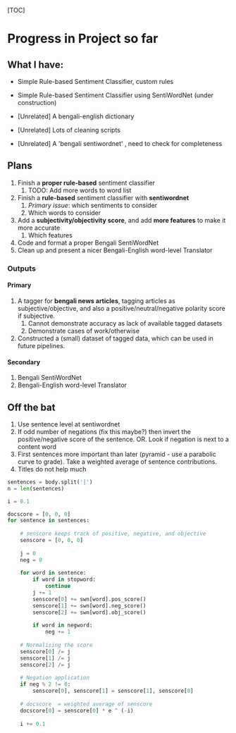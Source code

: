 [TOC]

# Progress in Project so far

## What I have:

- Simple Rule-based Sentiment Classifier, custom rules

- Simple Rule-based Sentiment Classifier using SentiWordNet (under construction)

- [Unrelated] A bengali-english dictionary

- [Unrelated] Lots of cleaning scripts

- [Unrelated] A 'bengali sentiwordnet' , need to check for completeness

## Plans

1. Finish a **proper rule-based** sentiment classifier
   1. TODO: Add more words to word list
2. Finish a **rule-based** sentiment classifier with **sentiwordnet**
   1. *Primary issue*: which sentiments to consider
   2. Which words to consider
3. Add a **subjectivity/objectivity score**, and add **more features** to make it more accurate
   1. Which features
4. Code and format a proper Bengali SentiWordNet
5. Clean up and present a nicer Bengali-English word-level Translator

### Outputs

#### Primary

1. A tagger for **bengali news articles**, tagging articles as subjective/objective, and also a positive/neutral/negative polarity score if subjective. 
   1. Cannot demonstrate accuracy as lack of available tagged datasets
   2. Demonstrate cases of work/otherwise
2. Constructed a (small) dataset of tagged data, which can be used in future pipelines.

#### Secondary

1. Bengali SentiWordNet
2. Bengali-English word-level Translator









## Off the bat

1. Use sentence level at sentiwordnet
2. If odd number of negations (fix this maybe?) then invert the positive/negative score of the sentence. OR. Look if negation is next to a content word
3. First sentences more important than later (pyramid - use a parabolic curve to grade). Take a weighted average of sentence contributions.
4. Titles do not help much



```python
sentences = body.split('|')
n = len(sentences)

i = 0.1

docscore = [0, 0, 0]
for sentence in sentences:
    
    # senscore keeps track of positive, negative, and objective
    senscore = [0, 0, 0]
    
    j = 0
    neg = 0
    
    for word in sentence:
        if word in stopword:
            continue
        j += 1
        senscore[0] += swn[word].pos_score()
        senscore[1] += swn[word].neg_score()
        senscore[2] += swn[word].obj_score()
    
    	if word in negword:
            neg += 1
    
    # Normalising the score
    senscore[0] /= j
    senscore[1] /= j
    senscore[2] /= j
    
    # Negation application
    if neg % 2 != 0:
        senscore[0], senscore[1] = senscore[1], senscore[0]
      
	# docscore  = weighted average of senscore
    docscore[0] = senscore[0] * e ^ (-i)
    
    i += 0.1
   
```



